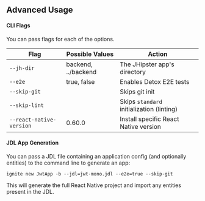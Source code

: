 ## Advanced Usage

#### CLI Flags

You can pass flags for each of the options.

| Flag                     | Possible Values                | Action                                         |
| ------------------------ | ------------------------------ | ---------------------------------------------- |
| `--jh-dir`               | backend, ../backend            | The JHipster app's directory                   |
| `--e2e`                  | true, false                    | Enables Detox E2E tests                        |
| `--skip-git`             |                                | Skips git init                                 |
| `--skip-lint`            |                                | Skips `standard` initialization (linting)      |
| `--react-native-version` | 0.60.0                         | Install specific React Native version          |

#### JDL App Generation

You can pass a JDL file containing an application config (and optionally entities) to the command line to generate an app:

    ignite new JwtApp -b --jdl=jwt-mono.jdl --e2e=true --skip-git

This will generate the full React Native project and import any entities present in the JDL.
